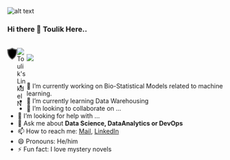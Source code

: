 <img src="https://media.giphy.com/media/jbR2y4E6CpSis33cXO/giphy.gif" alt="alt text" width="100" height="100" />

### Hi there 👋 Toulik Here..

<br/>
<a href="https://www.youracclaim.com/users/toulik-das" target="_blank">
  <img align="left" alt="Rahul Agrawal | Twitter" width="22px" src="323975757.svg" target="_blank" />
</a>
<a href="https://www.linkedin.com/in/toulik-das/" target="_blank">
  <img align="left" alt="Toulik's LinkdeIN" width="22px" src="https://cdn.jsdelivr.net/npm/simple-icons@v3/icons/linkedin.svg" target="_blank" />
</a>


![](https://visitor-badge.glitch.me/badge?page_id=Toulik-Das.Toulik-Das)

<br />

- 🔭 I’m currently working on Bio-Statistical Models related to machine learning.
- 🌱 I’m currently learning Data Warehousing
- 👯 I’m looking to collaborate on ...
- 🤔 I’m looking for help with ...
- 💬 Ask me about **Data Science, DataAnalytics or DevOps**
- 📫 How to reach me: [Mail](mailto:dastoulik122@gmail.com), [LinkedIn](https://www.linkedin.com/in/toulik-das/)
- 😄 Pronouns: He/him
- ⚡ Fun fact: I love mystery novels

